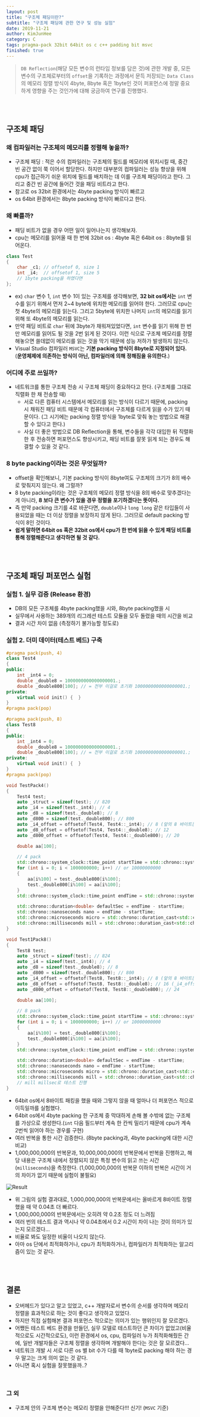 ```yaml
---
layout: post
title: "구조체 패딩이란?"
subtitle: "구조체 패딩에 관한 연구 및 성능 실험"
date: 2019-11-21
author: KimJunHee
category: C
tags: pragma-pack 32bit 64bit os c c++ padding bit msvc
finished: true
---
```


> `DB Reflection`(해당 모든 변수의 런타임 정보를 담은 것)에 관한 개발 중, 모든 변수의 구조체로부터의 `offset`을 기록하는 과정에서 문득 저장되는 `Data Class`의 메모리 정렬 방식이 4byte, 8byte 혹은 1byte인 것이 퍼포먼스에 정말 중요하게 영향을 주는 것인가에 대해 궁금하여 연구를 진행했다.

<br/><br/>

## 구조체 패딩
### 왜 컴파일러는 구조체의 메모리를 정렬해 놓을까?
- 구조체 패딩 : 적은 수의 컴파일러는 구조체의 필드를 메모리에 위치시킬 때, 중간 빈 공간 없이 쭉 이어서 할당한다. 하지만 대부분의 컴파일러는 성능 향상을 위해 cpu가 접근하기 쉬운 위치에 필드를 배치하는 데 이를 구조체 패딩이라고 한다. 그리고 중간 빈 공간에 들어간 것을 패딩 비트라고 한다.
- 참고로 os 32bit 환경에서는 4byte packing 방식이 빠르고
- os 64bit 환경에서는 8byte packing 방식이 빠르다고 한다.

### 왜 빠를까?
- 패딩 비트가 없을 경우 어떤 일이 일어나는지 생각해보자. 
- cpu는 메모리를 읽어올 때 한 번에 32bit os : 4byte 혹은 64bit os : 8byte를 읽어온다.

~~~cpp
class Test
{
    char _c1; // offsetof 0, size 1
    int _i4;  // offsetof 1, size 5
    // 1byte packing을 하였다면
};
~~~

- ex) `char` 변수 1, `int` 변수 1이 있는 구조체를 생각해보면, **32 bit os에서는** `int` 변수를 읽기 위해서 먼저 2~4 byte에 위치한 메모리를 읽어야 한다. 그러므로 cpu는 첫 4byte의 메모리를 읽는다. 그리고 5byte에 위치한 나머지 `int`의 메모리를 읽기 위해 또 4byte의 메모리를 읽는다.
- 만약 패딩 비트로 `char` 뒤에 3byte가 채워져있었다면, `int` 변수를 읽기 위해 한 번만 메모리를 읽어도 될 것을 2번 읽게 된 것이다. 이런 식으로 구조체 메모리를 정렬해놓으면 쓸데없이 메모리를 읽는 것을 막기 때문에 성능 저하가 발생하지 않는다.
- Visual Studio 컴파일러 `MSVC`는 **기본 packing 방식이 8byte로 지정되어 있다.** (**운영체제에 의존하는 방식이 아닌, 컴파일러에 의해 정해짐을 유의한다.**)

### 어디에 주로 쓰일까?
- 네트워크를 통한 구조체 전송 시 구조체 패딩이 중요하다고 한다. (구조체를 그대로 직렬화 한 채 전송할 때)
    - 서로 다른 컴퓨터 시스템에서 메모리를 읽는 방식이 다르기 때문에, packing 시 채워진 패딩 비트 때문에 각 컴퓨터에서 구조체를 다르게 읽을 수가 있기 때문이다. (그 시기에는 packing 정렬 방식을 1byte로 맞춰 놓는 방법으로 해결할 수 있다고 한다.)
    - 사실 더 좋은 방법으로 DB Reflection을 통해, 변수들을 각각 대입한 뒤 직렬화한 후 전송하면 퍼포먼스도 향상시키고, 패딩 비트를 잘못 읽게 되는 경우도 해결할 수 있을 것 같다.

### 8 byte packing이라는 것은 무엇일까?
- offset을 확인해보니, 기본 packing 방식이 8byte여도 구조체의 크기가 8의 배수로 맞춰지지 않는다. 왜 그럴까?
- 8 byte packing이라는 것은 구조체의 메모리 정렬 방식을 8의 배수로 맞추겠다는 게 아니라, **8 보다 큰 변수가 있을 경우 정렬을 포기하겠다는 뜻이다.**
- 즉 만약 packing 크기를 4로 바꾼다면, `double`이나 `long long` 같은 타입들이 사용되었을 때는 더 이상 정렬을 보장하지 않게 된다. 그러므로 default packing 방식이 8인 것이다.
- **쉽게 말하면 64bit os 혹은 32bit os에서 cpu가 한 번에 읽을 수 있게 패딩 비트를 통해 정렬해준다고 생각하면 될 것 같다.**



<br/><br/>

## 구조체 패딩 퍼포먼스 실험
### 실험 1. 실무 검증 (Release 환경)
* DB의 모든 구조체를 4byte packing했을 시와, 8byte packing했을 시
* 실무에서 사용하는 389개의 리그레션 테스트 모듈을 모두 돌렸을 때의 시간을 비교
* 결과 시간 차이 없음 (측정하기 불가능할 정도로)

### 실험 2. 더미 데이터(테스트 베드) 구축

~~~cpp
#pragma pack(push, 4)
class Test4
{
public:
    int _int4 = 0;
    double _double8 = 1000000000000000001.;
    double _double800[100]; // = 전부 이걸로 초기화 1000000000000000001.;
private:
    virtual void init() {  }
}
#pragma pack(pop)

#pragma pack(push, 8)
class Test8
{
public:
    int _int4 = 0;
    double _double8 = 1000000000000000001.;
    double _double800[100]; // = 전부 이걸로 초기화 1000000000000000001.;
private:
    virtual void init() {  }
}
#pragma pack(pop)

void TestPack4()
{
    Test4 test;
    auto _struct = sizeof(test); // 820
    auto _i4 = sizeof(test._int4); // 4
    auto _d8 = sizeof(test._double8); // 8
    auto _d800 = sizeof(test._double800); // 800
    auto _i4_offset = offsetof(Test4, Test4::_int4); // 8 (앞의 8 바이트는 가상 함수 테이블)
    auto _d8_offset = offsetof(Test4, Test4::_double8); // 12
    auto _d800_offset = offsetof(Test4, Test4::_double800); // 20

    double aa[100];

    // 4 pack
    std::chrono::system_clock::time_point startTime = std::chrono::system_clock::now();
    for (int i = 0; i < 1000000000; i++) // or 10000000000
    {
        aa[i%100] = test._double800[i%100];
        test._double800[i%100] = aa[i%100];
    }
    std::chrono::system_clock::time_point endTime = std::chrono::system_clock::now();

    std::chrono::duration<double> defaultSec = endTime - startTime;
    std::chrono::nanoseconds nano = endTime - startTime;
    std::chrono::microseconds micro = std::chrono::duration_cast<std::chrono::microseconds>(nano);
    std::chrono::milliseconds mill = std::chrono::duration_cast<std::chrono::milliseconds>(nano);
}

void Test1Pack8()
{
    Test8 test;
    auto _struct = sizeof(test); // 824
    auto _i4 = sizeof(test._int4); // 4
    auto _d8 = sizeof(test._double8); // 8
    auto _d800 = sizeof(test._double800); // 800
    auto _i4_offset = offsetof(Test8, Test8::_int4); // 8 (앞의 8 바이트는 가상 함수 테이블)
    auto _d8_offset = offsetof(Test8, Test8::_double8); // 16 (_i4_offset 뒤의 4바이트가 패딩 비트로 들어감)
    auto _d800_offset = offsetof(Test8, Test8::_double800); // 24

    double aa[100];

    // 8 pack
    std::chrono::system_clock::time_point startTime = std::chrono::system_clock::now();
    for (int i = 0; i < 1000000000; i++) // or 10000000000
    {
        aa[i%100] = test._double800[i%100];
        test._double800[i%100] = aa[i%100];
    }
    std::chrono::system_clock::time_point endTime = std::chrono::system_clock::now();

    std::chrono::duration<double> defaultSec = endTime - startTime;
    std::chrono::nanoseconds nano = endTime - startTime;
    std::chrono::microseconds micro = std::chrono::duration_cast<std::chrono::microseconds>(nano);
    std::chrono::milliseconds mill = std::chrono::duration_cast<std::chrono::milliseconds>(nano);
    // mill millsec로 테스트 진행
}
~~~

* 64bit os에서 8바이트 패킹을 했을 때와 그렇지 않을 때 얼마나 더 퍼포먼스 적으로 이득일까를 실험했다.
* 64bit os에서 4byte packing 한 구조체 중 막대하게 손해 볼 수밖에 없는 구조체를 가상으로 생성한다.(`int` 다음 필드부터 계속 한 칸씩 밀리기 때문에 cpu가 계속 2번씩 읽어야 하는 경우를 구현)
* 여러 반복을 통한 시간 검증한다. (8byte packing과, 4byte packing에 대한 시간 비교)
* 1,000,000,000의 반복문과, 10,000,000,000의 반복문에서 반복을 진행하고, 해당 내용은 구조체 내에서 정렬되지 않은 특정 변수의 읽고 쓰는 시간(`milliseconds`)을 측정한다. (1,000,000,000의 반복문 이하의 반복은 시간이 거의 차이가 없기 때문에 실험이 불필요)

![Result](/img/c/4/result.png)

* 위 그림의 실험 결과대로, 1,000,000,000의 반복문에서는 올바르게 8바이트 정렬했을 때 약 0.04초 더 빠르다.
* 1,000,000,000의 반복문에서는 오히려 약 0.2초 정도 더 느려짐
* 여러 번의 테스트 결과 역시나 약 0.04초에서 0.2 시간이 차이 나는 것이 의미가 있는지 모르겠다...
* 비율로 봐도 일정한 비율이 나오지 않는다.
* 아마 os 단에서 최적화하거나, cpu가 최적화하거나, 컴파일러가 최적화하는 알고리즘이 있는 것 같다.


<br/><br/>

## 결론
* 오버헤드가 있다고 알고 있었고, c++ 개발자로서 변수의 순서를 생각하며 메모리 정렬을 효과적으로 하는 것이 좋다고 생각하고 있었다.
* 하지만 직접 실험해본 결과 퍼포먼스 적으로는 의미가 있는 행위인지 잘 모르겠다.
* 어쨌든 테스트 베드 환경을 만들던, 실무 모델로 테스트하던 큰 차이가 없었고(비율적으로도 시간적으로도), 이런 환경에서 os, cpu, 컴파일러 누가 최적화해줬든 간에, 일반 개발자들은 구조체 정렬을 생각하며 개발해야 한다는 것은 잘 모르겠다...
* 네트워크 개발 시 서로 다른 os 별 bit 수가 다를 때 1byte로 packing 해야 하는 경우 말고는 크게 의미 없는 것 같다.
* 아니면 혹시 실험을 잘못했을까..?


<br/>

### 그 외
* 구조체 안의 구조체 변수는 메모리 정렬을 안해준다!!! 신기! (`MSVC` 기준)




